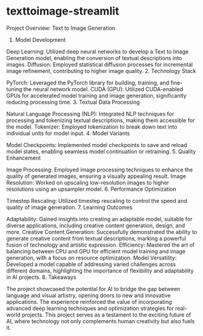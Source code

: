 # texttoimage-streamlit

Project Overview: Text to Image Generation

1. Model Development

Deep Learning: Utilized deep neural networks to develop a Text to Image Generation model, enabling the conversion of textual descriptions into images.
Diffusion: Employed statistical diffusion processes for incremental image refinement, contributing to higher image quality.
2. Technology Stack

PyTorch: Leveraged the PyTorch library for building, training, and fine-tuning the neural network model.
CUDA (GPU): Utilized CUDA-enabled GPUs for accelerated model training and image generation, significantly reducing processing time.
3. Textual Data Processing

Natural Language Processing (NLP): Integrated NLP techniques for processing and tokenizing textual descriptions, making them accessible for the model.
Tokenizer: Employed tokenization to break down text into individual units for model input.
4. Model Variants

Model Checkpoints: Implemented model checkpoints to save and reload model states, enabling seamless model continuation or retraining.
5. Quality Enhancement

Image Processing: Employed image processing techniques to enhance the quality of generated images, ensuring a visually appealing result.
Image Resolution: Worked on upscaling low-resolution images to higher resolutions using an upsampler model.
6. Performance Optimization

Timestep Rescaling: Utilized timestep rescaling to control the speed and quality of image generation.
7. Learning Outcomes

Adaptability: Gained insights into creating an adaptable model, suitable for diverse applications, including creative content generation, design, and more.
Creative Content Generation: Successfully demonstrated the ability to generate creative content from textual descriptions, marking a powerful fusion of technology and artistic expression.
Efficiency: Mastered the art of balancing between CPU and GPU for efficient model training and image generation, with a focus on resource optimization.
Model Versatility: Developed a model capable of addressing varied challenges across different domains, highlighting the importance of flexibility and adaptability in AI projects.
8. Takeaways

The project showcased the potential for AI to bridge the gap between language and visual artistry, opening doors to new and innovative applications.
The experience reinforced the value of incorporating advanced deep learning techniques and optimization strategies for real-world projects.
This project serves as a testament to the exciting future of AI, where technology not only complements human creativity but also fuels it.
